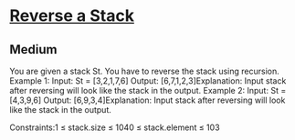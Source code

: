 # [Reverse a Stack](https://www.geeksforgeeks.org/problems/reverse-a-stack/1)
## Medium
You are given a stack St. You have to reverse the stack using recursion.
Example 1:
Input: St = [3,2,1,7,6]
Output: [6,7,1,2,3]Explanation: Input stack after reversing will look like the stack in the output.
Example 2:
Input: St = [4,3,9,6]
Output: [6,9,3,4]Explanation: Input stack after reversing will look like the stack in the output.

Constraints:1 ≤ stack.size ≤ 1040&nbsp;≤ stack.element ≤ 103